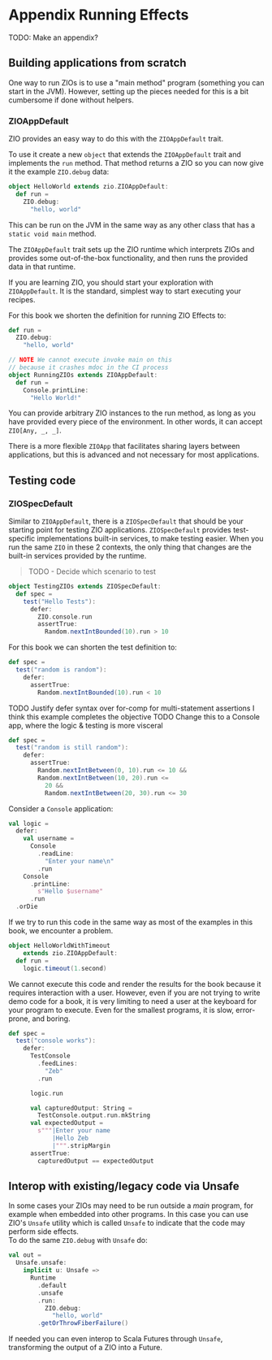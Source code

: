 # Appendix Running Effects

TODO: Make an appendix?

## Building applications from scratch

One way to run ZIOs is to use a "main method" program (something you can start in the JVM).
However, setting up the pieces needed for this is a bit cumbersome if done without helpers.

### ZIOAppDefault

ZIO provides an easy way to do this with the `ZIOAppDefault` trait.

To use it create a new `object` that extends the `ZIOAppDefault` trait and implements the `run` method.  That method returns a ZIO so you can now give it the example `ZIO.debug` data:

```scala mdoc
object HelloWorld extends zio.ZIOAppDefault:
  def run =
    ZIO.debug:
      "hello, world"
```

This can be run on the JVM in the same way as any other class that has a `static void main` method.

The `ZIOAppDefault` trait sets up the ZIO runtime which interprets ZIOs and provides some out-of-the-box functionality, and then runs the provided data in that runtime.

If you are learning ZIO, you should start your exploration with `ZIOAppDefault`.
It is the standard, simplest way to start executing your recipes.

For this book we shorten the definition for running ZIO Effects to:

```scala mdoc:runzio
def run =
  ZIO.debug:
    "hello, world"
```

```scala mdoc
// NOTE We cannot execute invoke main on this
// because it crashes mdoc in the CI process
object RunningZIOs extends ZIOAppDefault:
  def run =
    Console.printLine:
      "Hello World!"
```

You can provide arbitrary ZIO instances to the run method, as long as you have provided every piece of the environment.
In other words, it can accept `ZIO[Any, _, _]`.

There is a more flexible `ZIOApp` that facilitates sharing layers between applications, but this is advanced and not necessary for most applications.

## Testing code

### ZIOSpecDefault

Similar to `ZIOAppDefault`, there is a `ZIOSpecDefault` that should be your starting point for testing ZIO applications.
`ZIOSpecDefault` provides test-specific implementations built-in services, to make testing easier.
When you run the same `ZIO` in these 2 contexts, the only thing that changes are the built-in services provided by the runtime.

> TODO - Decide which scenario to test

```scala mdoc:compile-only
object TestingZIOs extends ZIOSpecDefault:
  def spec =
    test("Hello Tests"):
      defer:
        ZIO.console.run
        assertTrue:
          Random.nextIntBounded(10).run > 10
```

For this book we can shorten the test definition to:

```scala mdoc:testzio
def spec =
  test("random is random"):
    defer:
      assertTrue:
        Random.nextIntBounded(10).run < 10
```

TODO Justify defer syntax over for-comp for multi-statement assertions
I think this example completes the objective
TODO Change this to a Console app, where the logic & testing is more visceral

```scala mdoc:testzio
def spec =
  test("random is still random"):
    defer:
      assertTrue:
        Random.nextIntBetween(0, 10).run <= 10 &&
        Random.nextIntBetween(10, 20).run <=
          20 &&
          Random.nextIntBetween(20, 30).run <= 30
```

Consider a `Console` application:

```scala mdoc:silent
val logic =
  defer:
    val username =
      Console
        .readLine:
          "Enter your name\n"
        .run
    Console
      .printLine:
        s"Hello $username"
      .run
  .orDie
```

If we try to run this code in the same way as most of the examples in this book, we encounter a problem.

```scala mdoc:compile-only
object HelloWorldWithTimeout
    extends zio.ZIOAppDefault:
  def run =
    logic.timeout(1.second)
```

We cannot execute this code and render the results for the book because it requires interaction with a user.
However, even if you are not trying to write demo code for a book, it is very limiting to need a user at the keyboard for your program to execute.
Even for the smallest programs, it is slow, error-prone, and boring.

```scala mdoc:testzio
def spec =
  test("console works"):
    defer:
      TestConsole
        .feedLines:
          "Zeb"
        .run

      logic.run

      val capturedOutput: String =
        TestConsole.output.run.mkString
      val expectedOutput =
        s"""|Enter your name
            |Hello Zeb
            |""".stripMargin
      assertTrue:
        capturedOutput == expectedOutput
```

## Interop with existing/legacy code via Unsafe

In some cases your ZIOs may need to be run outside a *main* program, for example when embedded into other programs.
In this case you can use ZIO's `Unsafe` utility which is called `Unsafe` to indicate that the code may perform side effects.  
To do the same `ZIO.debug` with `Unsafe` do:

```scala mdoc
val out =
  Unsafe.unsafe:
    implicit u: Unsafe =>
      Runtime
        .default
        .unsafe
        .run:
          ZIO.debug:
            "hello, world"
        .getOrThrowFiberFailure()
```

If needed you can even interop to Scala Futures through `Unsafe`, transforming the output of a ZIO into a Future.
